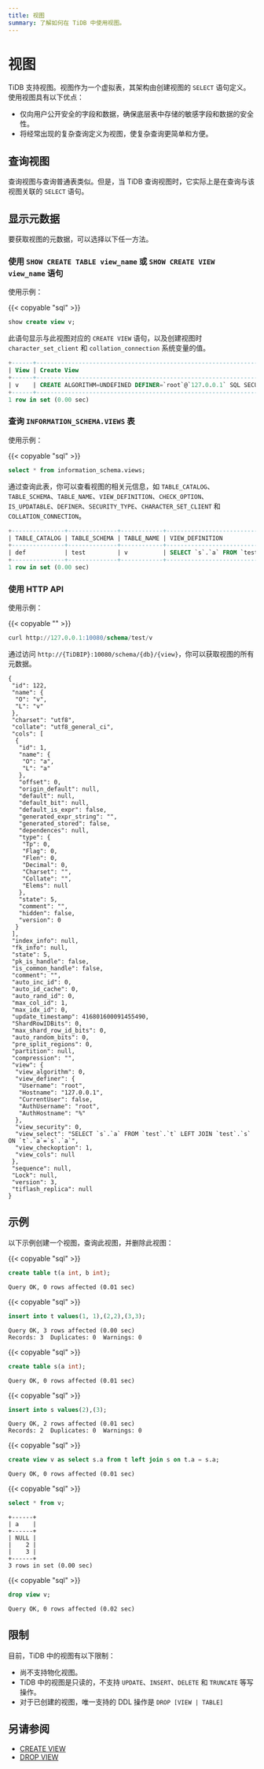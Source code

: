 ```yaml
---
title: 视图
summary: 了解如何在 TiDB 中使用视图。
---
```


# 视图

TiDB 支持视图。视图作为一个虚拟表，其架构由创建视图的 `SELECT` 语句定义。使用视图具有以下优点：

- 仅向用户公开安全的字段和数据，确保底层表中存储的敏感字段和数据的安全性。
- 将经常出现的复杂查询定义为视图，使复杂查询更简单和方便。

## 查询视图

查询视图与查询普通表类似。但是，当 TiDB 查询视图时，它实际上是在查询与该视图关联的 `SELECT` 语句。

## 显示元数据

要获取视图的元数据，可以选择以下任一方法。

### 使用 `SHOW CREATE TABLE view_name` 或 `SHOW CREATE VIEW view_name` 语句

使用示例：

{{< copyable "sql" >}}

```sql
show create view v;
```

此语句显示与此视图对应的 `CREATE VIEW` 语句，以及创建视图时 `character_set_client` 和 `collation_connection` 系统变量的值。

```sql
+------+---------------------------------------------------------------------------------------------------------------------------------------------------------------------+----------------------+----------------------+
| View | Create View                                                                                                                                                         | character_set_client | collation_connection |
+------+---------------------------------------------------------------------------------------------------------------------------------------------------------------------+----------------------+----------------------+
| v    | CREATE ALGORITHM=UNDEFINED DEFINER=`root`@`127.0.0.1` SQL SECURITY DEFINER VIEW `v` (`a`) AS SELECT `s`.`a` FROM `test`.`t` LEFT JOIN `test`.`s` ON `t`.`a`=`s`.`a` | utf8                 | utf8_general_ci      |
+------+---------------------------------------------------------------------------------------------------------------------------------------------------------------------+----------------------+----------------------+
1 row in set (0.00 sec)
```

### 查询 `INFORMATION_SCHEMA.VIEWS` 表

使用示例：

{{< copyable "sql" >}}

```sql
select * from information_schema.views;
```

通过查询此表，你可以查看视图的相关元信息，如 `TABLE_CATALOG`、`TABLE_SCHEMA`、`TABLE_NAME`、`VIEW_DEFINITION`、`CHECK_OPTION`、`IS_UPDATABLE`、`DEFINER`、`SECURITY_TYPE`、`CHARACTER_SET_CLIENT` 和 `COLLATION_CONNECTION`。

```sql
+---------------+--------------+------------+------------------------------------------------------------------------+--------------+--------------+----------------+---------------+----------------------+----------------------+
| TABLE_CATALOG | TABLE_SCHEMA | TABLE_NAME | VIEW_DEFINITION                                                        | CHECK_OPTION | IS_UPDATABLE | DEFINER        | SECURITY_TYPE | CHARACTER_SET_CLIENT | COLLATION_CONNECTION |
+---------------+--------------+------------+------------------------------------------------------------------------+--------------+--------------+----------------+---------------+----------------------+----------------------+
| def           | test         | v          | SELECT `s`.`a` FROM `test`.`t` LEFT JOIN `test`.`s` ON `t`.`a`=`s`.`a` | CASCADED     | NO           | root@127.0.0.1 | DEFINER       | utf8                 | utf8_general_ci      |
+---------------+--------------+------------+------------------------------------------------------------------------+--------------+--------------+----------------+---------------+----------------------+----------------------+
1 row in set (0.00 sec)
```

### 使用 HTTP API

使用示例：

{{< copyable "" >}}

```sql
curl http://127.0.0.1:10080/schema/test/v
```

通过访问 `http://{TiDBIP}:10080/schema/{db}/{view}`，你可以获取视图的所有元数据。

```
{
 "id": 122,
 "name": {
  "O": "v",
  "L": "v"
 },
 "charset": "utf8",
 "collate": "utf8_general_ci",
 "cols": [
  {
   "id": 1,
   "name": {
    "O": "a",
    "L": "a"
   },
   "offset": 0,
   "origin_default": null,
   "default": null,
   "default_bit": null,
   "default_is_expr": false,
   "generated_expr_string": "",
   "generated_stored": false,
   "dependences": null,
   "type": {
    "Tp": 0,
    "Flag": 0,
    "Flen": 0,
    "Decimal": 0,
    "Charset": "",
    "Collate": "",
    "Elems": null
   },
   "state": 5,
   "comment": "",
   "hidden": false,
   "version": 0
  }
 ],
 "index_info": null,
 "fk_info": null,
 "state": 5,
 "pk_is_handle": false,
 "is_common_handle": false,
 "comment": "",
 "auto_inc_id": 0,
 "auto_id_cache": 0,
 "auto_rand_id": 0,
 "max_col_id": 1,
 "max_idx_id": 0,
 "update_timestamp": 416801600091455490,
 "ShardRowIDBits": 0,
 "max_shard_row_id_bits": 0,
 "auto_random_bits": 0,
 "pre_split_regions": 0,
 "partition": null,
 "compression": "",
 "view": {
  "view_algorithm": 0,
  "view_definer": {
   "Username": "root",
   "Hostname": "127.0.0.1",
   "CurrentUser": false,
   "AuthUsername": "root",
   "AuthHostname": "%"
  },
  "view_security": 0,
  "view_select": "SELECT `s`.`a` FROM `test`.`t` LEFT JOIN `test`.`s` ON `t`.`a`=`s`.`a`",
  "view_checkoption": 1,
  "view_cols": null
 },
 "sequence": null,
 "Lock": null,
 "version": 3,
 "tiflash_replica": null
}
```

## 示例

以下示例创建一个视图，查询此视图，并删除此视图：

{{< copyable "sql" >}}

```sql
create table t(a int, b int);
```

```
Query OK, 0 rows affected (0.01 sec)
```

{{< copyable "sql" >}}

```sql
insert into t values(1, 1),(2,2),(3,3);
```

```
Query OK, 3 rows affected (0.00 sec)
Records: 3  Duplicates: 0  Warnings: 0
```

{{< copyable "sql" >}}

```sql
create table s(a int);
```

```
Query OK, 0 rows affected (0.01 sec)
```

{{< copyable "sql" >}}

```sql
insert into s values(2),(3);
```

```
Query OK, 2 rows affected (0.01 sec)
Records: 2  Duplicates: 0  Warnings: 0
```

{{< copyable "sql" >}}

```sql
create view v as select s.a from t left join s on t.a = s.a;
```

```
Query OK, 0 rows affected (0.01 sec)
```

{{< copyable "sql" >}}

```sql
select * from v;
```

```
+------+
| a    |
+------+
| NULL |
|    2 |
|    3 |
+------+
3 rows in set (0.00 sec)
```

{{< copyable "sql" >}}

```sql
drop view v;
```

```
Query OK, 0 rows affected (0.02 sec)
```

## 限制

目前，TiDB 中的视图有以下限制：

* 尚不支持物化视图。
* TiDB 中的视图是只读的，不支持 `UPDATE`、`INSERT`、`DELETE` 和 `TRUNCATE` 等写操作。
* 对于已创建的视图，唯一支持的 DDL 操作是 `DROP [VIEW | TABLE]`

## 另请参阅

- [CREATE VIEW](/sql-statements/sql-statement-create-view.md)
- [DROP VIEW](/sql-statements/sql-statement-drop-view.md)
